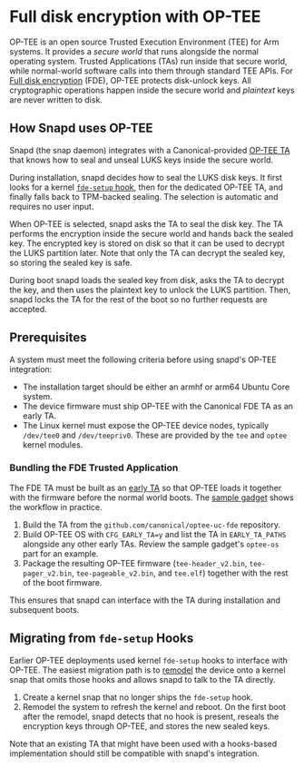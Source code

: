 # Full disk encryption with OP-TEE

OP-TEE is an open source Trusted Execution Environment (TEE) for Arm systems. It provides a _secure world_ that runs alongside the normal operating system. Trusted Applications (TAs) run inside that secure world, while normal-world software calls into them through standard TEE APIs. For [Full disk encryption](full-disk-encryption) (FDE), OP-TEE protects disk-unlock keys. All cryptographic operations happen inside the secure world and _plaintext_ keys are never written to disk.

## How Snapd uses OP-TEE

Snapd (the snap daemon) integrates with a Canonical-provided [OP-TEE TA](https://github.com/canonical/optee-uc-fde) that knows how to seal and unseal LUKS keys inside the secure world.

During installation, snapd decides how to seal the LUKS disk keys. It first looks for a kernel [`fde-setup` hook](https://snapcraft.io/docs/uc20-fde-hooks#heading--fde-setup), then for the dedicated OP-TEE TA, and finally falls back to TPM-backed sealing. The selection is automatic and requires no user input.

When OP-TEE is selected, snapd asks the TA to seal the disk key. The TA performs the encryption inside the secure world and hands back the sealed key. The encrypted key is stored on disk so that it can be used to decrypt the LUKS partition later. Note that only the TA can decrypt the sealed key, so storing the sealed key is safe.

During boot snapd loads the sealed key from disk, asks the TA to decrypt the key, and then uses the plaintext key to unlock the LUKS partition. Then, snapd locks the TA for the rest of the boot so no further requests are accepted.

## Prerequisites

A system must meet the following criteria before using snapd's OP-TEE integration:

* The installation target should be either an armhf or arm64 Ubuntu Core system.
* The device firmware must ship OP-TEE with the Canonical FDE TA as an early TA. 
* The Linux kernel must expose the OP-TEE device nodes, typically `/dev/tee0` and `/dev/teepriv0`. These are provided by the `tee` and `optee` kernel modules.

### Bundling the FDE Trusted Application

The FDE TA must be built as an [early TA](https://optee.readthedocs.io/en/latest/architecture/trusted_applications.html#early-ta) so that OP-TEE loads it together with the firmware before the normal world boots. The [sample gadget](https://github.com/canonical/optee-uc-fde/tree/master/snaps/test-qemu-optee-gadget) shows the workflow in practice.

1. Build the TA from the `github.com/canonical/optee-uc-fde` repository.  
1. Build OP-TEE OS with `CFG_EARLY_TA=y` and list the TA in `EARLY_TA_PATHS` alongside any other early TAs. Review the sample gadget's `optee-os` part for an example.  
1. Package the resulting OP-TEE firmware (`tee-header_v2.bin`, `tee-pager_v2.bin`, `tee-pageable_v2.bin`, and `tee.elf`) together with the rest of the boot firmware.

This ensures that snapd can interface with the TA during installation and subsequent boots.

## Migrating from `fde-setup` Hooks

Earlier OP-TEE deployments used kernel `fde-setup` hooks to interface with OP-TEE. The easiest migration path is to [remodel](remodelling) the device onto a kernel snap that omits those hooks and allows snapd to talk to the TA directly.

1. Create a kernel snap that no longer ships the `fde-setup` hook.  
2. Remodel the system to refresh the kernel and reboot. On the first boot after the remodel, snapd detects that no hook is present, reseals the encryption keys through OP-TEE, and stores the new sealed keys.

Note that an existing TA that might have been used with a hooks-based implementation should still be compatible with snapd's integration.  
